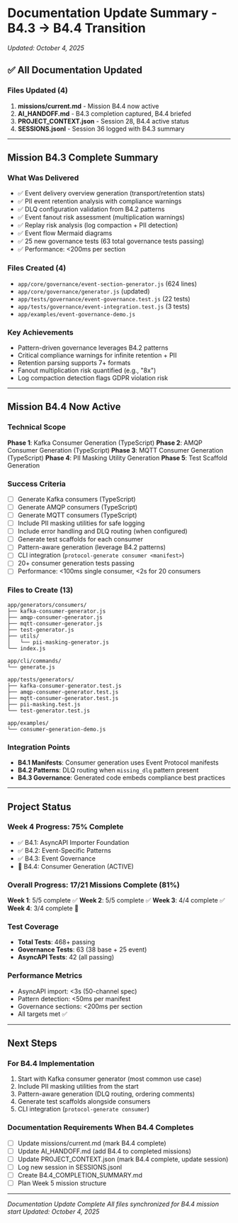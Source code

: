 # Documentation Update Summary - B4.3 → B4.4 Transition
*Updated: October 4, 2025*

## ✅ All Documentation Updated

### Files Updated (4)
1. **missions/current.md** - Mission B4.4 now active
2. **AI_HANDOFF.md** - B4.3 completion captured, B4.4 briefed
3. **PROJECT_CONTEXT.json** - Session 28, B4.4 active status
4. **SESSIONS.jsonl** - Session 36 logged with B4.3 summary

---

## Mission B4.3 Complete Summary

### What Was Delivered
- ✅ Event delivery overview generation (transport/retention stats)
- ✅ PII event retention analysis with compliance warnings
- ✅ DLQ configuration validation from B4.2 patterns
- ✅ Event fanout risk assessment (multiplication warnings)
- ✅ Replay risk analysis (log compaction + PII detection)
- ✅ Event flow Mermaid diagrams
- ✅ 25 new governance tests (63 total governance tests passing)
- ✅ Performance: <200ms per section

### Files Created (4)
- `app/core/governance/event-section-generator.js` (624 lines)
- `app/core/governance/generator.js` (updated)
- `app/tests/governance/event-governance.test.js` (22 tests)
- `app/tests/governance/event-integration.test.js` (3 tests)
- `app/examples/event-governance-demo.js`

### Key Achievements
- Pattern-driven governance leverages B4.2 patterns
- Critical compliance warnings for infinite retention + PII
- Retention parsing supports 7+ formats
- Fanout multiplication risk quantified (e.g., "8x")
- Log compaction detection flags GDPR violation risk

---

## Mission B4.4 Now Active

### Technical Scope
**Phase 1**: Kafka Consumer Generation (TypeScript)
**Phase 2**: AMQP Consumer Generation (TypeScript)
**Phase 3**: MQTT Consumer Generation (TypeScript)
**Phase 4**: PII Masking Utility Generation
**Phase 5**: Test Scaffold Generation

### Success Criteria
- [ ] Generate Kafka consumers (TypeScript)
- [ ] Generate AMQP consumers (TypeScript)
- [ ] Generate MQTT consumers (TypeScript)
- [ ] Include PII masking utilities for safe logging
- [ ] Include error handling and DLQ routing (when configured)
- [ ] Generate test scaffolds for each consumer
- [ ] Pattern-aware generation (leverage B4.2 patterns)
- [ ] CLI integration (`protocol-generate consumer <manifest>`)
- [ ] 20+ consumer generation tests passing
- [ ] Performance: <100ms single consumer, <2s for 20 consumers

### Files to Create (13)
```
app/generators/consumers/
├── kafka-consumer-generator.js
├── amqp-consumer-generator.js
├── mqtt-consumer-generator.js
├── test-generator.js
├── utils/
│   └── pii-masking-generator.js
└── index.js

app/cli/commands/
└── generate.js

app/tests/generators/
├── kafka-consumer-generator.test.js
├── amqp-consumer-generator.test.js
├── mqtt-consumer-generator.test.js
├── pii-masking.test.js
└── test-generator.test.js

app/examples/
└── consumer-generation-demo.js
```

### Integration Points
- **B4.1 Manifests**: Consumer generation uses Event Protocol manifests
- **B4.2 Patterns**: DLQ routing when `missing_dlq` pattern present
- **B4.3 Governance**: Generated code embeds compliance best practices

---

## Project Status

### Week 4 Progress: 75% Complete
- ✅ B4.1: AsyncAPI Importer Foundation
- ✅ B4.2: Event-Specific Patterns
- ✅ B4.3: Event Governance
- 🔄 B4.4: Consumer Generation (ACTIVE)

### Overall Progress: 17/21 Missions Complete (81%)
**Week 1**: 5/5 complete ✅
**Week 2**: 5/5 complete ✅
**Week 3**: 4/4 complete ✅
**Week 4**: 3/4 complete 🔄

### Test Coverage
- **Total Tests**: 468+ passing
- **Governance Tests**: 63 (38 base + 25 event)
- **AsyncAPI Tests**: 42 (all passing)

### Performance Metrics
- AsyncAPI import: <3s (50-channel spec)
- Pattern detection: <50ms per manifest
- Governance sections: <200ms per section
- All targets met ✅

---

## Next Steps

### For B4.4 Implementation
1. Start with Kafka consumer generator (most common use case)
2. Include PII masking utilities from the start
3. Pattern-aware generation (DLQ routing, ordering comments)
4. Generate test scaffolds alongside consumers
5. CLI integration (`protocol-generate consumer`)

### Documentation Requirements When B4.4 Completes
- [ ] Update missions/current.md (mark B4.4 complete)
- [ ] Update AI_HANDOFF.md (add B4.4 to completed missions)
- [ ] Update PROJECT_CONTEXT.json (mark B4.4 complete, update session)
- [ ] Log new session in SESSIONS.jsonl
- [ ] Create B4.4_COMPLETION_SUMMARY.md
- [ ] Plan Week 5 mission structure

---

*Documentation Update Complete*
*All files synchronized for B4.4 mission start*
*Updated: October 4, 2025*
